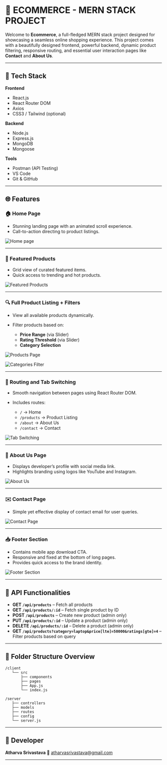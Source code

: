 # 🛒 ECOMMERCE - MERN STACK PROJECT

Welcome to **Ecommerce**, a full-fledged MERN stack project designed for showcasing a seamless online shopping experience. This project comes with a beautifully designed frontend, powerful backend, dynamic product filtering, responsive routing, and essential user interaction pages like **Contact** and **About Us**.

---

## 🧰 Tech Stack

**Frontend**

* React.js
* React Router DOM
* Axios
* CSS3 / Tailwind (optional)

**Backend**

* Node.js
* Express.js
* MongoDB
* Mongoose

**Tools**

* Postman (API Testing)
* VS Code
* Git & GitHub

---

## 🌐 Features

### 🏠 Home Page

* Stunning landing page with an animated scroll experience.
* Call-to-action directing to product listings.

![Home page](./screenshot1.png)

---

### 🌟 Featured Products

* Grid view of curated featured items.
* Quick access to trending and hot products.

![Featured Products](./screenshot2.png)

---

### 🔍 Full Product Listing + Filters

* View all available products dynamically.
* Filter products based on:

  * **Price Range** (via Slider)
  * **Rating Threshold** (via Slider)
  * **Category Selection**

![Products Page](./screenshot4.png)

![Categories Filter](./screenshot5.png)

---

### 🧭 Routing and Tab Switching

* Smooth navigation between pages using React Router DOM.
* Includes routes:

  * `/` → Home
  * `/products` → Product Listing
  * `/about` → About Us
  * `/contact` → Contact

![Tab Switching](./screenshot3.png)

---

### 📇 About Us Page

* Displays developer’s profile with social media link.
* Highlights branding using logos like YouTube and Instagram.

![About Us](./screenshot7.png)

---

### ✉️ Contact Page

* Simple yet effective display of contact email for user queries.

![Contact Page](./screenshot6.png)

---

### 📥 Footer Section

* Contains mobile app download CTA.
* Responsive and fixed at the bottom of long pages.
* Provides quick access to the brand identity.

![Footer Section](./screenshot8.png)

---

## 📡 API Functionalities

* **GET `/api/products`** – Fetch all products
* **GET `/api/products/:id`** – Fetch single product by ID
* **POST `/api/products`** – Create new product (admin only)
* **PUT `/api/products/:id`** – Update a product (admin only)
* **DELETE `/api/products/:id`** – Delete a product (admin only)
* **GET `/api/products?category=laptop&price[lte]=50000&ratings[gte]=4`** – Filter products based on query

---

## 📂 Folder Structure Overview

```
/client
   └── src
       ├── components
       ├── pages
       ├── App.js
       └── index.js

/server
   ├── controllers
   ├── models
   ├── routes
   ├── config
   └── server.js
```

---

## 👤 Developer

**Atharva Srivastava**
📧 [atharvasrivastava@gmail.com](mailto:atharvasrivastava@gmail.com)

---
